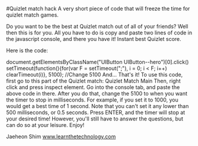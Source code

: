 #Quizlet match hack
A very short piece of code that will freeze the time for quizlet match games.

Do you want to be the best at Quizlet match out of all of your friends? Well then this is for you. All you have to do is copy and paste two lines of code in the javascript console, and there you have it! Instant best Quizlet score.

Here is the code:

document.getElementsByClassName("UIButton UIButton--hero")[0].click()
setTimeout(function(){for(var F = setTimeout(";"), i = 0; i < F; i++) clearTimeout(i)}, 5100); //Change 5100
And... That's it! To use this code, first go to this part of the Quizlet match: Quizlet Match Main Then, right click and press inspect element. Go into the console tab, and paste the above code in there. After you do that, change the 5100 to when you want the timer to stop in milliseconds. For example, if you set it to 1000, you would get a best time of 1 second. Note that you can't set it any lower than 500 milliseconds, or 0.5 seconds. Press ENTER, and the timer will stop at your desired time! However, you'll still have to answer the questions, but can do so at your leisure. Enjoy!

Jaeheon Shim www.learnthetechnology.com
